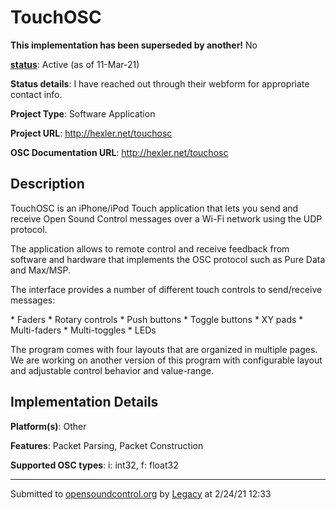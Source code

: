 # TouchOSC

**This implementation has been superseded by another!**
No

**[status](../implementation-status.html)**: Active (as of 11-Mar-21)

**Status details**: 
I have reached out through their webform for appropriate contact info.

**Project Type**: Software Application

**Project URL**: <http://hexler.net/touchosc>

**OSC Documentation URL**: <http://hexler.net/touchosc>

## Description

TouchOSC is an iPhone/iPod Touch application that lets you send and receive Open Sound Control messages over a Wi-Fi network using the UDP protocol. <p> The application allows to remote control and receive feedback from software and hardware that implements the OSC protocol such as Pure Data and Max/MSP. <p> The interface provides a number of different touch controls to send/receive messages: <p> * Faders * Rotary controls * Push buttons * Toggle buttons * XY pads * Multi-faders * Multi-toggles * LEDs <p> The program comes with four layouts that are organized in multiple pages. We are working on another version of this program with configurable layout and adjustable control behavior and value-range.

## Implementation Details

**Platform(s)**: Other

**Features**: Packet Parsing, Packet Construction

**Supported OSC types**: i: int32, f: float32

---
Submitted to [opensoundcontrol.org](https://opensoundcontrol.org) by [Legacy](https://web.archive.org) at 2/24/21 12:33

